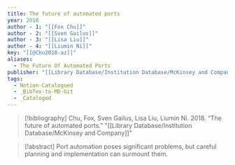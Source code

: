 ```yaml
---
title: The future of automated ports
year: 2018
author - 1: "[[Fox Chu]]"
author - 2: "[[Sven Gailus]]"
author - 3: "[[Lisa Liu]]"
author - 4: "[[Liumin Ni]]"
key: "[[@Chu2018-az]]"
aliases:
  - The Future Of Automated Ports
publisher: "[[Library Database/Institution Database/McKinsey and Company]]"
tags:
  - Notion-Catalogued
  - _BibTex-to-MD-Git
  - _Cataloged
---
```


> [!bibliography]
> Chu, Fox, Sven Gailus, Lisa Liu, Liumin Ni. 2018. “The future of automated ports.” "[[Library Database/Institution Database/McKinsey and Company]]"

> [!abstract]
> Port automation poses significant problems, but careful planning and implementation can surmount them.